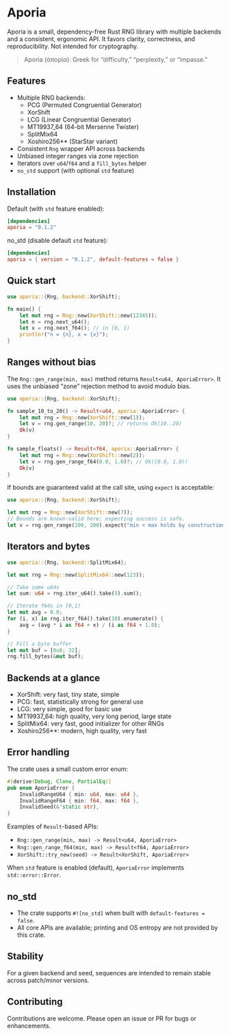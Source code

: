 # Aporia

Aporia is a small, dependency-free Rust RNG library with multiple backends and a consistent, ergonomic API. It favors clarity, correctness, and reproducibility. Not intended for cryptography.

> Aporia (ἀπορία): Greek for “difficulty,” “perplexity,” or “impasse.”

## Features

- Multiple RNG backends:
  - PCG (Permuted Congruential Generator)
  - XorShift
  - LCG (Linear Congruential Generator)
  - MT19937_64 (64-bit Mersenne Twister)
  - SplitMix64
  - Xoshiro256** (StarStar variant)
- Consistent `Rng` wrapper API across backends
- Unbiased integer ranges via zone rejection
- Iterators over `u64`/`f64` and a `fill_bytes` helper
- `no_std` support (with optional `std` feature)

## Installation

Default (with `std` feature enabled):

```toml
[dependencies]
aporia = "0.1.2"
```

no_std (disable default `std` feature):

```toml
[dependencies]
aporia = { version = "0.1.2", default-features = false }
```

## Quick start

```rust
use aporia::{Rng, backend::XorShift};

fn main() {
    let mut rng = Rng::new(XorShift::new(12345));
    let n = rng.next_u64();
    let x = rng.next_f64(); // in [0, 1)
    println!("n = {n}, x = {x}");
}
```

## Ranges without bias

The `Rng::gen_range(min, max)` method returns `Result<u64, AporiaError>`. It uses the unbiased “zone” rejection method to avoid modulo bias.

```rust
use aporia::{Rng, backend::XorShift};

fn sample_10_to_20() -> Result<u64, aporia::AporiaError> {
    let mut rng = Rng::new(XorShift::new(1));
    let v = rng.gen_range(10, 20)?; // returns Ok(10..20)
    Ok(v)
}

fn sample_floats() -> Result<f64, aporia::AporiaError> {
    let mut rng = Rng::new(XorShift::new(2));
    let v = rng.gen_range_f64(0.0, 1.0)?; // Ok([0.0, 1.0))
    Ok(v)
}
```

If bounds are guaranteed valid at the call site, using `expect` is acceptable:

```rust
use aporia::{Rng, backend::XorShift};

let mut rng = Rng::new(XorShift::new(7));
// Bounds are known-valid here; expecting success is safe.
let v = rng.gen_range(100, 200).expect("min < max holds by construction");
```

## Iterators and bytes

```rust
use aporia::{Rng, backend::SplitMix64};

let mut rng = Rng::new(SplitMix64::new(123));

// Take some u64s
let sum: u64 = rng.iter_u64().take(5).sum();

// Iterate f64s in [0,1)
let mut avg = 0.0;
for (i, x) in rng.iter_f64().take(10).enumerate() {
    avg = (avg * i as f64 + x) / (i as f64 + 1.0);
}

// Fill a byte buffer
let mut buf = [0u8; 32];
rng.fill_bytes(&mut buf);
```

## Backends at a glance

- XorShift: very fast, tiny state, simple
- PCG: fast, statistically strong for general use
- LCG: very simple, good for basic use
- MT19937_64: high quality, very long period, large state
- SplitMix64: very fast, good initializer for other RNGs
- Xoshiro256**: modern, high quality, very fast

## Error handling

The crate uses a small custom error enum:

```rust
#[derive(Debug, Clone, PartialEq)]
pub enum AporiaError {
    InvalidRangeU64 { min: u64, max: u64 },
    InvalidRangeF64 { min: f64, max: f64 },
    InvalidSeed(&'static str),
}
```

Examples of `Result`-based APIs:
- `Rng::gen_range(min, max) -> Result<u64, AporiaError>`
- `Rng::gen_range_f64(min, max) -> Result<f64, AporiaError>`
- `XorShift::try_new(seed) -> Result<XorShift, AporiaError>`

When `std` feature is enabled (default), `AporiaError` implements `std::error::Error`.

## no_std

- The crate supports `#![no_std]` when built with `default-features = false`.
- All core APIs are available; printing and OS entropy are not provided by this crate.

## Stability

For a given backend and seed, sequences are intended to remain stable across patch/minor versions.


## Contributing

Contributions are welcome. Please open an issue or PR for bugs or enhancements.